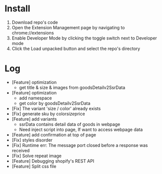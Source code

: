# Install

1. Download repo's code
2. Open the Extension Management page by navigating to chrome://extensions
3. Enable Developer Mode by clicking the toggle switch next to Developer mode
4. Click the Load unpacked button and select the repo's directory

# Log

- [Feature] optimization
  - get title & size & images from goodsDetailv2SsrData
- [Feature] optimization
  - add namespace
  - get color by goodsDetailv2SsrData
- [Fix] The variant 'size / color' already exists
- [Fix] generate sku by color*size*price
- [Feature] add variants
  - ssrData contains detail data of goods in webpage
  - Need inject script into page, If want to access webpage data
- [Feature] add confirmation at top of page
- [Fix] styles disorder
- [Fix] Runtime err: The message port closed before a response was received
- [Fix] Solve repeat image
- [Feature] Debugging shopify's REST API
- [Feature] Split css file
